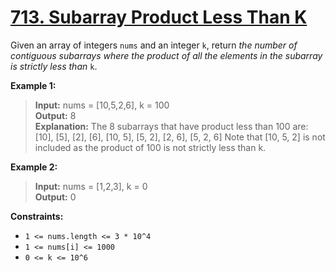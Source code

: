# **[713. Subarray Product Less Than K](https://leetcode.com/problems/subarray-product-less-than-k/description/)**

Given an array of integers `nums` and an integer `k`, return *the number of contiguous subarrays where the product of all the elements in the subarray is strictly less than* `k`.

**Example 1:**

> **Input:** nums = [10,5,2,6], k = 100    
> **Output:** 8  
> **Explanation:** The 8 subarrays that have product less than 100 are:
> [10], [5], [2], [6], [10, 5], [5, 2], [2, 6], [5, 2, 6]
> Note that [10, 5, 2] is not included as the product of 100 is not strictly less than k.

**Example 2:**

> **Input:** nums = [1,2,3], k = 0  
> **Output:** 0

**Constraints:**

- `1 <= nums.length <= 3 * 10^4`
- `1 <= nums[i] <= 1000`
- `0 <= k <= 10^6`